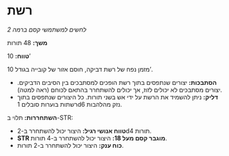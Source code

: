 # רשת

*לחשים למשתמשי קסם ברמה 2*

**משך:** 48 תורות

**טווח:** 10’

מזמן נפח של רשת דביקה, חוסם אזור של קובייה בגודל 10’.

- **הסתבכות:** יצורים שנתפסים בתוך רשת הופכים למסתבכים בין הסיבים הדביקים. יצורים מסתבכים לא יכולים לזוז, אך יכולים להשתחרר בהתאם לכוחם (ראה למטה).
- **דליק:** ניתן להשמיד את הרשת על ידי אש בשני תורות. כל היצורים שנתפסים בתוך רשתות בוערות סובלים 1d6 נזק מהלהבות.

**השתחררות:** תלוי ב-STR:

- **טווח אנושי רגיל:** היצור יכול להשתחרר ב-2d4 תורות.
- **STR מוגבר קסם מעל 18:** היצור יכול להשתחרר ב-4 תורות.
- **כוח ענק:** היצור יכול להשתחרר ב-2 תורות.